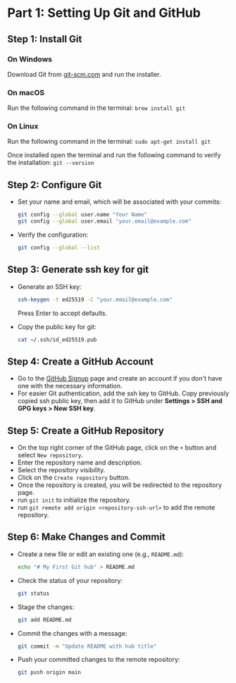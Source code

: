 # Part 1: Setting Up Git and GitHub

## Step 1: Install Git

### On Windows
Download Git from [git-scm.com](https://git-scm.com/downloads/win) and run the installer.

### On macOS
Run the following command in the terminal: `brew install git`

### On Linux
Run the following command in the terminal: `sudo apt-get install git`

Once installed open the terminal and run the following command to verify the installation: `git --version`

## Step 2: Configure Git

   - Set your name and email, which will be associated with your commits:
     ```bash
     git config --global user.name "Your Name"
     git config --global user.email "your.email@example.com"
     ```
   - Verify the configuration:
     ```bash
     git config --global --list
     ```

## Step 3: Generate ssh key for git

- Generate an SSH key:
  ```bash
  ssh-keygen -t ed25519 -C "your.email@example.com"
  ```
  Press Enter to accept defaults.
  
- Copy the public key for git:
  ```bash
  cat ~/.ssh/id_ed25519.pub
  ```

## Step 4: Create a GitHub Account
- Go to the [GitHub Signup](https://github.com/signup) page and create an account if you don't have one with the necessary information.
- For easier Git authentication, add the ssh key to GitHub. Copy previously copied ssh public key, then add it to GitHub under **Settings > SSH and GPG keys > New SSH key**.
## Step 5: Create a GitHub Repository
- On the top right corner of the GitHub page, click on the `+` button and select `New repository`.  
- Enter the repository name and description.
- Select the repository visibility.
- Click on the `Create repository` button.
- Once the repository is created, you will be redirected to the repository page.
- run `git init` to initialize the repository.
- run `git remote add origin <repository-ssh-url>` to add the remote repository. 

## Step 6: Make Changes and Commit

- Create a new file or edit an existing one (e.g., `README.md`):
  ```bash
  echo "# My First Git hub" > README.md
  ```
- Check the status of your repository:
  ```bash
  git status
  ```
- Stage the changes:
  ```bash
  git add README.md
  ```
- Commit the changes with a message:
  ```bash
  git commit -m "Update README with hub title"
  ```
- Push your committed changes to the remote repository:
  ```bash
  git push origin main
  ```